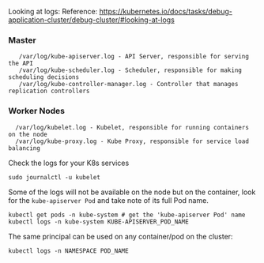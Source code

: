 Looking at logs:
Reference: https://kubernetes.io/docs/tasks/debug-application-cluster/debug-cluster/#looking-at-logs

### Master
```
   /var/log/kube-apiserver.log - API Server, responsible for serving the API
   /var/log/kube-scheduler.log - Scheduler, responsible for making scheduling decisions
   /var/log/kube-controller-manager.log - Controller that manages replication controllers
```

### Worker Nodes
```
  /var/log/kubelet.log - Kubelet, responsible for running containers on the node
  /var/log/kube-proxy.log - Kube Proxy, responsible for service load balancing
```


Check the logs for your K8s services
```
sudo journalctl -u kubelet
```

Some of the logs will not be available on the node but on the container, look for the `kube-apiserver Pod` and take note of its full Pod name.
```
kubectl get pods -n kube-system # get the 'kube-apiserver Pod' name
kubectl logs -n kube-system KUBE-APISERVER_POD_NAME
```

The same principal can be used on any container/pod on the cluster:
```
kubectl logs -n NAMESPACE POD_NAME
```
